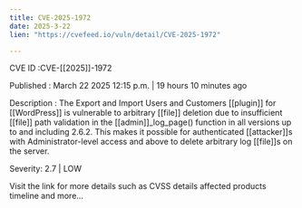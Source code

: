 ```yaml
---
title: CVE-2025-1972
date: 2025-3-22
lien: "https://cvefeed.io/vuln/detail/CVE-2025-1972"

---
```


CVE ID :CVE-[[2025]]-1972

Published :  March 22
2025
12:15 p.m. | 19 hours
10 minutes ago

Description : The Export and Import Users and Customers [[plugin]] for  [[WordPress]] is vulnerable to arbitrary [[file]] deletion due to insufficient [[file]] path validation in the [[admin]]_log_page() function in all versions up to
and including
2.6.2. This makes it possible for authenticated [[attacker]]s
with Administrator-level access and above
to delete arbitrary log [[file]]s on the server.

Severity: 2.7 | LOW

Visit the link for more details
such as CVSS details
affected products
timeline
and more...
